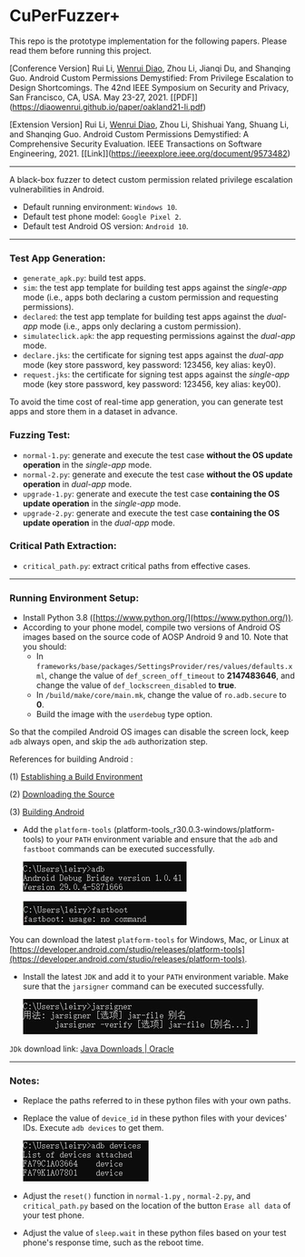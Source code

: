 # CuPerFuzzer+

This repo is the prototype implementation for the following papers. Please read them before running this project.

\[Conference Version\] Rui Li, [Wenrui Diao](https://diaowenrui.github.io/), Zhou Li, Jianqi Du, and Shanqing Guo. Android Custom Permissions Demystified: From Privilege Escalation to Design Shortcomings. The 42nd IEEE Symposium on Security and Privacy, San Francisco, CA, USA. May 23-27, 2021. \[[PDF]\](https://diaowenrui.github.io/paper/oakland21-li.pdf)

\[Extension Version\] Rui Li, [Wenrui Diao](https://diaowenrui.github.io/), Zhou Li, Shishuai Yang, Shuang Li, and Shanqing Guo. Android Custom Permissions Demystified: A Comprehensive Security Evaluation. IEEE Transactions on Software Engineering, 2021. \[[Link]\](https://ieeexplore.ieee.org/document/9573482)

------

A black-box fuzzer to detect custom permission related privilege escalation vulnerabilities in Android.

- Default running environment: `Windows 10`.
- Default test phone model: `Google Pixel 2`.
- Default test Android OS version: `Android 10`.

------

### **Test App Generation**: 

- `generate_apk.py`: build test apps.
- `sim`: the test app template for building test apps against the *single-app* mode (i.e., apps both declaring a custom permission and requesting permissions).
- `declared`: the test app template for building test apps against the *dual-app* mode (i.e., apps only declaring a custom permission).
- `simulateclick.apk`: the app requesting permissions against the *dual-app* mode.
- `declare.jks`: the certificate for signing test apps against the *dual-app* mode (key store password, key password: 123456, key alias: key0).
- `request.jks`: the certificate for signing test apps against the *single-app* mode (key store password, key password: 123456, key alias: key00).

To avoid the time cost of real-time app generation, you can generate test apps and store them in a dataset in advance.

### **Fuzzing Test**:

- `normal-1.py`: generate and execute the test case **without the OS update operation** in the *single-app* mode.
- `normal-2.py`: generate and execute the test case **without the OS update operation** in *dual-app* mode.
- `upgrade-1.py`: generate and execute the test case **containing the OS update operation** in the *single-app* mode.
- `upgrade-2.py`: generate and execute the test case **containing the OS update operation** in the *dual-app* mode.

### **Critical Path Extraction**:
- `critical_path.py`: extract critical paths from effective cases.

------

### **Running Environment Setup**:

- Install Python 3.8 ([https://www.python.org/](https://www.python.org/)).
- According to your phone model, compile two versions of Android OS images based on the source code of AOSP Android 9 and 10. Note that you should:
  - In `frameworks/base/packages/SettingsProvider/res/values/defaults.xml`, change the value of `def_screen_off_timeout` to **2147483646**, and change the value of `def_lockscreen_disabled` to **true**.
  - In `/build/make/core/main.mk`, change the value of `ro.adb.secure`  to **0**.
  - Build the image with the `userdebug` type option.

So that the compiled Android OS images can disable the screen lock, keep `adb` always open, and skip the `adb` authorization step.

References for building Android :

(1) [Establishing a Build Environment](https://source.android.com/setup/build/initializing)

(2) [Downloading the Source](https://source.android.com/setup/build/downloading)

(3) [Building Android](https://source.android.com/setup/build/building)

- Add the `platform-tools` (platform-tools_r30.0.3-windows/platform-tools) to your `PATH` environment variable and ensure that the `adb` and `fastboot` commands  can be executed successfully.

  ![](adb.JPG)
  
  ![](fastboot.JPG)

You can download the latest `platform-tools` for Windows, Mac, or Linux at  [https://developer.android.com/studio/releases/platform-tools](https://developer.android.com/studio/releases/platform-tools).

- Install the latest `JDK` and add it to your `PATH` environment variable. Make sure that the `jarsigner` command can be executed successfully.
  
  ![](jarsigner.JPG)

`JDk` download link: [Java Downloads | Oracle](https://www.oracle.com/java/technologies/downloads/)

------

### **Notes**:

- Replace the paths referred to in these python files with your own paths.

- Replace the value of `device_id` in these  python files with your devices' IDs. Execute `adb devices` to get them.

  ![](adb_device.JPG)	

- Adjust the `reset()` function in `normal-1.py` ,  `normal-2.py`, and `critical_path.py` based on the location of the button `Erase all data` of your test phone.

- Adjust the value of `sleep.wait` in these python files based on your test phone's response time, such as the reboot time.

